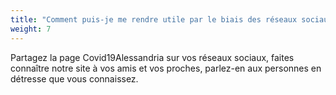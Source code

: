 ```yaml
---
title: "Comment puis-je me rendre utile par le biais des réseaux sociaux?"
weight: 7
---
```


Partagez la page Covid19Alessandria sur vos réseaux sociaux, faites connaître notre site à vos amis et vos proches, parlez-en aux personnes en détresse que vous connaissez.
